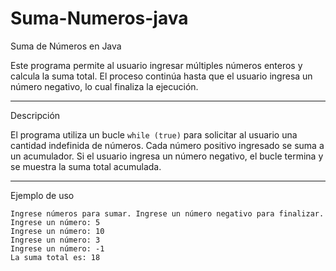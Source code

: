 # Suma-Numeros-java
Suma de Números en Java

Este programa permite al usuario ingresar múltiples números enteros y calcula la suma total. El proceso continúa hasta que el usuario ingresa un número negativo, lo cual finaliza la ejecución.

---

 Descripción

El programa utiliza un bucle `while (true)` para solicitar al usuario una cantidad indefinida de números. Cada número positivo ingresado se suma a un acumulador. Si el usuario ingresa un número negativo, el bucle termina y se muestra la suma total acumulada.

---

 Ejemplo de uso

```text
Ingrese números para sumar. Ingrese un número negativo para finalizar.
Ingrese un número: 5
Ingrese un número: 10
Ingrese un número: 3
Ingrese un número: -1
La suma total es: 18
